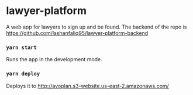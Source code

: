 # lawyer-platform

A web app for lawyers to sign up and be found. The backend of the repo is https://github.com/lashanfaliq95/lawyer-platform-backend

### `yarn start`

Runs the app in the development mode.<br />

### `yarn deploy`

Deploys it to http://avoplan.s3-website.us-east-2.amazonaws.com/
